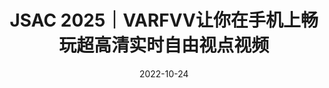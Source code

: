 ---
title: JSAC 2025｜VARFVV让你在手机上畅玩超高清实时自由视点视频
date: 2022-10-24
type: landing

sections:
  - block: contact
    content:

      text: |-
         <link rel="stylesheet" href="https://cdn.jsdelivr.net/npm/katex@0.16.4/dist/katex.min.css">
         <!-- 引入KaTeX渲染脚本 -->
         <script src="https://cdn.jsdelivr.net/npm/katex@0.16.4/dist/katex.min.js"></script>
         <!-- 引入自动渲染工具（可选，自动处理文档中的公式） -->
         <script src="https://cdn.jsdelivr.net/npm/katex@0.16.4/dist/contrib/auto-render.min.js"></script>

         <script>
         document.addEventListener("DOMContentLoaded", function() {
         // 自动渲染所有公式（默认支持$$...$$和$...$）
         renderMathInElement(document.body, {
            delimiters: [
               {left: "$$", right: "$$", display: true},  // 块级公式（居中显示）
               {left: "$", right: "$", display: false}   // 行内公式（嵌入文本）
            ],
            throwOnError: false  // 错误时不抛出异常，避免页面崩溃
         });
         });
         </script>
         # JSAC 2025｜VARFVV让你在手机上畅玩超高清实时自由视点视频
         > **题目**：VARFVV: View-Adaptive Real-Time Interactive Free-View Video Streaming with Edge Computing  
         > **作者**：Qiang Hu, Qihan He, Houqiang Zhong, Guo Lu, Xiaoyun Zhang, Guangtao Zhai, Yanfeng Wang   
         > **来源**：IEEE JSAC 2025  
         > **文章地址**：https://arxiv.org/abs/2501.13630  
         > **视频链接**：https://www.bilibili.com/video/BV1ntLnzUEtJ  
         > **项目主页**：https://waveviewer.github.io/VARFVV/  
         > **内容整理**：钟后强 
         > 自由视角视频（FVV）允许用户从多个视角探索沉浸式视频内容。然而，由于视角切换的不确定性，以及传输和解码多个视频流所需的大量带宽和计算资源，FVV 的传输面临重大挑战，这可能导致频繁的播放中断。现有的方法，无论是基于客户端还是基于云端，在带宽和计算资源受限的条件下都难以满足高质量体验（QoE）的要求。为了解决这些问题，我们提出了 VARFVV，这是一种带宽和计算效率高的系统，能够实现高QoE和低切换延迟的实时交互式FVV流传输。具体而言，VARFVV 引入了一种低复杂度的 FVV 生成方案，在边缘服务器上根据用户选择的视角轨迹重新组装多视角视频帧，从而无需转码，显著降低了计算开销。这种设计特别适用于大规模、基于移动端的超高清视频（UHD）FVV体验。此外，我们提出了一种基于图神经网络的流行度自适应比特分配方法，该方法可以预测视角的受欢迎程度，并在带宽受限的情况下动态调整比特分配，以最大化 QoE。我们还构建了一个包含 10 个场景（如篮球、歌剧等）共 330 个视频的 FVV 数据集。大量实验结果表明，VARFVV 在视频质量、切换延迟、计算效率和带宽使用方面均优于现有方法，支持单个边缘服务器同时服务超过 **500** 名用户，视角切换延迟仅为 **71.5** 毫秒。


         ## 引言

         交互式自由视角视频（FVV）使用户能够如同身临其境般自由选择观看角度。FVV 通过多台紧密排列、时间同步的摄像机捕捉动态三维场景，并将数据编码为多个视频流，以呈现全景画面。这项技术能够实现沉浸式的实时直播，支持平滑的视角切换和动态的子弹时间效果，因而在演唱会、体育赛事和互动教学等大规模直播场景中展现出广阔的应用前景。然而，在移动网络上传输 FVV 面临诸多挑战，包括视频质量、视角切换延迟、传输带宽和计算资源等方面的问题，而这些因素往往相互冲突。实现高质量视频需要更高的带宽和处理能力，以完成视频流的加载、解码和渲染等任务。然而，移动网络与设备本身的带宽和处理能力存在固有限制，尤其在带宽受限或资源紧张的环境下尤为突出。随着视频质量的提升（如更高码率或分辨率），所需的传输带宽也成比例增加，容易造成网络拥堵与播放中断。此外，频繁的视角切换要求系统能够实时加载、解码与渲染数据，给服务器和终端设备带来巨大的计算压力，从而导致延迟增加，用户体验下降。仅优化单一方面（例如减少带宽使用或降低切换延迟）会损害视频质量或增加计算负担，从而加剧系统性能问题。这些复杂的权衡关系表明，必须开发有效策略，在各种冲突因素之间取得平衡，确保 FVV 在移动网络中的无缝高效传输。

         ![图1 VARFVV 系统示意图](images/teaser.png)

         为此，本文提出了一种全新的基于边缘计算的视角自适应实时交互式自由视角视频流系统（VARFVV），如图1所示。该系统在实现低视角切换延迟与高 QoE 的同时，也大幅降低了计算与传输成本。我们提出的创新点包括两大核心设计：1）首先，我们设计了一种低复杂度的 FVV 生成方案，能够在边缘服务器上根据用户选择的视角轨迹重新组装多视角视频帧，无需进行传统转码操作。相比基于转码的云端方法，该方案大幅加快了视频生成速度。组装完成的 FVV 流通过 WebRTC 实时传输给用户，实现极低的传输延迟。由于只需向客户端传输一条重组的视频流，VARFVV 显著减少了传输带宽和服务端/客户端的计算负载，使系统能高效支持大量用户在移动设备上同时享受高质量的超清 FVV 实时服务。2）其次，为进一步在受限码率条件下提升 QoE，我们引入了一种基于流行度自适应的比特分配策略。我们首先构建了一个面向 QoE 的优化模型，目标是最大化用户体验。为求解该问题，我们提出了一种基于图神经网络（GNN）的视角流行度预测方法，将每个视角建模为图中的一个节点，视角间的切换行为作为边连接节点，进而推测各视角的受欢迎程度。基于该预测结果，我们设计了一种新颖的比特分配方案，通过从冷门视角“借”比特分配给热门视角，以动态调整编码质量。此自适应策略优化了用户最常观看视角的视频质量，在有限带宽内最大化整体视觉体验，有效提升系统的 QoE 水平。

         **本文的主要贡献如下**：

         - 提出 VARFVV 系统，在带宽和计算资源有限的条件下，实现了高 QoE、低切换延迟的实时交互式 FVV 流传输，具备良好的可扩展性，适用于真实场景中的沉浸式服务交付。

         - 提出了一种无需转码、基于重组的视频生成方法，极大降低了边缘服务器的计算负担。实验表明，一台搭载 AMD Ryzen 7 3700 CPU@3.6 GHz 的边缘服务器可支持超过 **500** 名用户同时观看 FVV。

         - 构建了一个时空图神经网络，用于预测视角流行度，并基于此提出了流行度驱动的比特分配算法，在保证整体带宽约束的前提下，优化热门视角的视频质量，从而提升整体用户体验。

         ## 方法
         ![图2 VARFVV整体结构](images/pipeline.png)

         我们 VARFVV 的整体架构如图2所示。VARFVV 系统旨在通过集成多视角编码、基于流行度的自适应比特分配、边缘侧 FVV 流生成以及客户端解码，构建一个统一架构从而以提供高质量、实时的自由视角视频（FVV）服务。系统使用一组时间同步的 ZCAM 摄像机从多个视角采集动态三维场景，并通过  H.264 编码器在**多视角编码器模块**中对各个视角进行编码。每个视角被编码为两种格式：用于快速视角切换的视角切换表示（$S_i$）和用于稳定观看体验的视角常态表示（$C_i$）。这种双编码方式为连续、无缝的视角切换提供了基础保障。为了优化用户的观看体验（QoE），系统在云端服务器上引入了基于流行度的比特自适应分配算法。其中，**流行度预测模块**通过分析有限的历史用户交互数据，采用图神经网络预测未来各个视角的受欢迎程度。根据每个视角的预测流行度，**比特分配模块**会定期更新多视角编码器的比特率设置。该策略通过从感知上不重要的视角中更积极地“借用”比特资源，并将其分配给热门视角，从而在带宽受限的情况下提升整体 FVV 视频质量。边缘侧的 FVV 生成机制是系统减少视角切换延迟、降低传输和计算开销的关键所在。**同步模块**根据视频帧的显示时间戳（PTS）对多视角帧进行对齐，以确保精确同步。当用户与系统交互（如滑动或切换视角）时，**帧选择**与**帧重组**模块会根据用户选定的视角轨迹，动态选择并重新组合合适的帧，生成新的 FVV 流。由于系统仅对视频帧进行重组而非转码，因此能保持极低的计算开销。生成的 FVV 视频流通过 WebRTC 技术传输至客户端，确保低延迟的传输效果与用户操作的即时响应。客户端的解码模块在本地处理接收到的视频流，并根据需要向服务器发送交互信号。得益于 VARFVV 的设计，用户可在移动网络环境中高效地通过移动设备享受高质量的超清 FVV 实时服务。


         ### 基于双编码的FVV视频流生成模块
         在传统的基于云端的传输系统中，每当用户请求视频时，服务器都会对视频流进行重新编码，导致大量的计算开销。为缓解这一问题，我们提出了一种低复杂度的 FVV 流生成方案，该方案在边缘服务器上根据用户选择的视角路径，对多视角视频流中的 I 帧与 P 帧进行重组。在视频编码中，I 帧可以独立解码，而 P 帧则依赖于之前的 I/P 帧进行解码。因此，在切换视角时，系统必须等待新视角的 I 帧出现，若 I 帧间隔较长，则会造成明显的切换延迟，影响用户体验。为了实现低延迟的随机访问视角切换，可以在视频采集阶段对多视角视频进行高密度 I 帧编码。然而，由于在相同质量下 I 帧比 P 帧需要更多比特，若用户长时间保持视角不变，则传输大量 I 帧会造成带宽浪费。

         为解决上述矛盾，我们在视频采集阶段提出一种双编码策略：每个视角 $v_i$（$1\leq i\leq N$）被编码为两种表示，如图3所示：
         一种是视角切换表示（view-switching representation），记为 $S_i$，采用固定 GoP（Group of Pictures）长度为 2（$\hat{g}_{i,j}=2$），用于频繁切换视角的场景；
         另一种是视角常态表示（view-constant representation），记为 $C_i$，采用固定 GoP 长度为 25（$g_{i,j}=25$），适用于视角保持稳定的情况。
         ![图3 双编码视频流切换策略](images/viewswitch.png)

         编码完成后，多视角视频流被传输至边缘服务器，并根据用户的视角轨迹动态重组。当用户当前在第 $j$ 个视频片段中固定于视角 $v_i$ 时，边缘服务器会直接从 $C_{i,j}$ 中提取压缩帧作为输出，发送给用户。如果用户从 $v_i$ 切换至 $v_m$，则边缘服务器会立即从 $S_{i+1,j}$ 到 $S_{m,j}$ 中选择时间连续的 I 帧，按时间顺序拼接生成新的 FVV 视频流并传输给用户。切换完成后，服务器继续从 $S_{m,j}$ 中提取帧作为输出，直到遇到 $C_{m,j}$ 中的一个时间同步的 I 帧，此时便切换回使用 $C_{m,j}$ 中的视频帧。

         该流程实现了连续、无缝且快速的视角切换，同时几乎不会增加额外的计算复杂度。值得一提的是，为进一步减少切换延迟，当 $i$ 为偶数时，我们在 $S_{i,j}$ 的起始位置插入一个 I 帧，使相邻视角切换表示中的 I 帧错峰排列，从而有效降低视角切换延迟。


         ### QoE感知的比特分配优化建模

         我们旨在在有限带宽资源下，通过为每个视频片段 $j$ 中的各视角分配比特率，最大化用户的观看体验（QoE）。令 $R_{i,j}$ 和 $\hat{R}_{i,j}$ 分别表示视角 $C_i$ 和 $S_i$ 在第 $j$ 个视频片段中的比特分配，其中 $i\in\{1,2,\cdots,N\}$。我们将该视频片段下的总 QoE 定义为：
         $$
            \mathbf{QoE_j}(R_{1,j},\dots,R_{N,j},\hat{R}_{1,j},\dots,\hat{R}_{N,j}) = 
            \mathbf{QoE_{1,j}}  -  \mu_1 \mathbf{QoE_{2,j}}  - \mu_2 \mathbf{QoE_{3,j}}
         $$
         其中，$\mathbf{QoE_{1,j}}$ 表示视频质量体验约束，$\mathbf{QoE_{2,j}}$ 表示视角切换质量波动约束，$\mathbf{QoE_{3,j}}$ 表示时序一致质量约束，$\mu_1$ 和 $\mu_2$ 为权重因子。

         **视频质量体验约束**
         我们采用对数模型来刻画 QoE 与比特率的关系：$\mathbf{QoE_{1,i,j}} = \log(1+R_{i,j}/\eta)$。其中 $\eta$ 是模型参数。考虑全部视角切换与常态表示，视频质量的 QoE 表达式为：
         $$
         \mathbf{QoE_{1,j}} = \sum_{i=1}^{N} x_{i,j}\log(1+R_{i,j}/\eta )+\sum_{i=1}^{N} \hat{x}_{i, j}\log(1+\hat{R}_{i,j}/\hat{\eta} )
         $$
         其中 $x_{i,j}$ 和 $\hat{x}_{i,j}$ 表示第 $j$ 段视频中 $C_i$ 和 $S_i$ 的视角流行度，$\hat{\eta}$ 为另一模型参数。由于这两个流行度值事先未知，我们利用历史视角请求预测其值，记为 $p_{i,j}$ 和 $\hat{p}_{i,j}$。代入后，公式变为：
         $$
         \mathbf{QoE_{1,j}} = \sum_{i=1}^{N} p_{i,j}\log(1+R_{i,j}/\eta )+\sum_{i=1}^{N} \hat{p}_{i,j}\log(1+\hat{R}_{i,j}/\hat{\eta} )
         $$

         **视角切换质量波动约束**
         视角切换时，由于不同视角可能被以不同码率编码，视频质量会出现突变，从而影响观看体验。为衡量并限制这种变化，定义如下指标：
         $$
         \mathbf{QoE_{2,j}} = \mu_3 \sum_{i=2}^{N}\hat{p}_{i,j}(\hat{R}_{i,j}-\hat{R}_{i-1,j})^2 + \sum_{i=2}^{N}\hat{p}_{i,j}(\hat{R}_{i,j}/\hat{\eta}-R_{i-1,j}/\eta)^2    
         $$
         第一项衡量连续视角切换表示之间的码率差异，第二项衡量常态表示与切换表示间的质量过渡，$\mu_3$ 为加权因子。

         **时序一致质量约束**
         当用户保持固定视角时，连续视频片段间码率波动也会影响体验，特别是在沉浸式环境中可能引发眩晕等不适。为量化该问题，定义如下指标：
         $$
         \mathbf{QoE_{3,j}} = \sum_{i=1}^{N}p_{i,j}(R_{i,j}-R_{i,j-1})^2
         $$

         **优化问题建模**
         最终的 QoE 感知比特分配优化问题建模如下：
         $$
         \mathbf{arg \ max} \quad \mathbf{QoE_j}(R_{1,j},\dots,R_{N,j},\hat{R}_{1,j},\dots,\hat{R}_{N,j}) \\
         \mathbf{s.t.} \quad \sum_{i=1}^{N} R_{i,j} + \hat{R}_{i,j} \le R_j \\
         \qquad R_{\mathbf{min}} \le R_{i,j} \le R_{\mathbf{max}}, \quad \hat{R}_{\mathbf{min}} \le \hat{R}_{i,j} \le \hat{R}_{\mathbf{max}} 
         $$
         该问题可分为两个阶段：首先预测视角流行度 $p_{i,j}$ 和 $\hat{p}_{i,j}$，随后基于预测结果进行比特分配。值得注意的是，与聚焦于 $360^\circ$ 视频中基于图块的码率优化不同，我们的方案专为 FVV 多视角视频而设计，在视角动态切换场景下提出了新的约束与指标，更契合该场景的 QoE 需求。

         ### 基于图神经网络的视角流行度预测方法
         为实现自适应比特分配，我们提出了一种基于历史数据的新方法，用于预测视角的流行度 $p_{i,j}$ 和 $\hat{p}_{i,j}$。我们将用户视角切换行为分成两类，第一类是**常态视角**，用户在选择偏好视角后通常保持固定观看，很少切换。因此，我们将前一个视频片段中各视角的真实流行度（$x_{i,j-1}$）作为下一个片段的预测值（$p_{i,j}$）。我们将该方法称为“前一帧流行度延续模型（PPC）”。第二类是**视角切换**，由于用户频繁切换关注视角，流行度变化具有高度非线性和复杂性。传统方法如 LSTM 网络能够捕捉时序动态，但未能考虑视角间的空间关系，而这对于准确预测 FVV 中的视角流行度至关重要。我们将 Guo 等人用于交通交叉口预测的注意力机制时空图神经网络（GNN）方法应用于 FVV 的流行度建模，从而同时捕捉时间与空间依赖关系。

         该基于注意力机制的时空 GNN 模型将每个视角建模为图 $G$ 中的一个顶点，视频片段中每个视角的流行度作为对应顶点的属性，如图4所示。对于在摄像机连接关系上相邻的视角，顶点间建立无向边，形成图结构。邻接矩阵 $\mathbf{A}$ 被构建以反映相邻摄像机间的连接关系，从而捕捉视角之间的空间相关性，具体表达如下：
         $$
            G =(V,E,\mathbf{A}) \\
            |V| = N, \quad \mathbf{A} \in \mathbb{R}^{N \times N}
         $$
         其中 $N$ 表示视角总数，$V$ 是顶点集合，$E$ 表示摄像机之间逻辑视角切换所形成的边。对于每一帧，模型在空间维度上对相邻节点的信息进行聚合，同时在时间维度上对相同节点在不同时间点的特征进行聚合。注意力机制使模型能够聚焦于更相关的空间邻居和历史时间步，从而更有效地捕捉空间相关性（如相邻视角）与用户偏好变化等时间动态。该设计保证了模型在用户行为突变等复杂场景下仍具有良好的鲁棒性和预测性能。

         ![图4 结合空间与时间注意力的视角流行度图模型](images/graph.png)

         ### 基于流行度的自适应比特分配

         在预测出各视角的流行度后，我们为 VARFVV 系统中的每一帧制定了相应的比特分配方案。该方案通过构建拉格朗日函数并结合 KKT 条件，求解 QoE 最大化目标。拉格朗日函数为
         $$
         L(\lambda, R_{1,j},\dots,R_{N,j},\hat{R}_{1,j},\dots,\hat{R}_{N,j}) \nonumber \\
         = \sum_{i=1}^{N} p_{i,j}\log(1+R_{i,j}/\eta )+\sum_{i=1}^{N} \hat{p}_{i, j}\log(1+\hat{R}_{i,j}/\hat{\eta} ) \nonumber \\ 
         - \mu_1 \cdot \mu_3\sum_{i=2}^{N}\hat{p}_{i,j}(\hat{R}_{i,j}-\hat{R}_{i-1,j})^2 \nonumber \\
         - \mu_1 \cdot \sum_{i=2}^{N}\hat{p}_{i,j}(\hat{R}_{i,j}/\hat{\eta}-R_{i-1,j}/\eta)^2 \nonumber \\
         - \mu_2\sum_{i=1}^{N}p_{i,j}(R_{i,j}-R_{i,j-1})^2 \nonumber \\
         + \lambda \left(R_j-\sum_{i=1}^{N}(\hat{R}_{i,j}+R_{i,j})\right)
         $$
         其中，$\lambda$ 是拉格朗日乘子，$R_j$ 表示第 $j$ 个时间片的比特预算，其定义如下：
         $$
         R_j=\frac{R_{avg}\times(N_{coded}+SW)-R_{coded}}{SW} \\
         R_{avg}=R_{tar}\times T_d
         $$
         其中，$R_{tar}$ 是 VARFVV 系统中所有表示的目标码率，$T_d$ 是视频片段的时长。$N_{coded}$ 和 $R_{coded}$ 分别表示已编码的时间片数量及其累计码率消耗。$SW$ 为滑动窗口的大小，用于平滑比特率的动态调节。
         接下来，我们对 Lagrange 函数分别对 $R_{i,j}$ 和 $\hat{R}_{i,j}$ 求偏导，并令其为 0，求解得到 $\lambda$、$R_{i,j}$ 和 $\hat{R}_{i,j}$。


         ## 实验

         **数据集：** 我们构建了一个 VARFVV 数据集(https://github.com/qianghu-huber/VARFVV_Dataset)，包含来自 10 个场景的 330 个视频，包括篮球、歌剧、武术等。我们招募 82 名参与者使用我们的 VARFVV 自由观看这些视频并记录他们的观看轨迹。

         ### 方法有效性评估

         1. **视角预测性能比较**
            图 5 展示了各方法在视角流行度预测任务中的精度累积分布函数。
            ![图5 流行度预测精度的累积分布函数（CDF）对比](images/predict.png)

            具体而言，PPC（Previous Popularity Carryover）方法在视角常态场景中表现良好，能够利用前一视频片段的流行度进行有效预测，但在视角频繁切换的场景中表现不佳，因为它无法捕捉用户行为的动态变化。LSTM 虽然能够建模时间动态，在视角切换场景中具有一定效果，但由于无法建模视角之间的空间关系，其整体表现受限。相比之下，GNN 利用图结构同时建模了视角之间的空间相关性和用户行为的时间变化，在用户频繁切换视角时能够更好地适应焦点转移，从而实现更高的预测精度。我们的混合方法综合了 PCC 在视角稳定场景中的优势与 GNN 在动态视角切换场景中的能力，从而在两类场景中都能实现更高的预测准确性。

         2. **用户体验性能比较**
            图 6 展示了各方案下的用户 QoE 测量结果。所有方案在所有表示上使用的总比特数相同。实验表明，我们提出的比特分配策略在高码率和低码率条件下均取得了最佳的 QoE 表现，验证了所提出方法的有效性。相比之下，原始分配方法的表现始终低于其他方法，这是因为流行度自适应比特分配策略能够更积极地从不受欢迎的视角“借用”比特，并将其分配给更受欢迎的视角。
            ![图6 用户 QoE 累积分布函数对比](images/userqoe.png)

         3. **系统时延**
            我们评估了三项对自由视角视频观看体验具有关键影响的延迟指标：启动延迟、视角切换延迟和事件到眼延迟（event-to-eye delay）。启动延迟是指从发送视频流请求到第一帧视频出现在屏幕上的时间。视角切换延迟表示用户发出视角切换请求到所选视角成功显示之间的时间间隔。事件到眼延迟衡量从摄像机捕捉事件开始，到该事件在客户端屏幕上呈现所经历的时间。实验结果表明，VARFVV 系统的平均启动延迟约为 195.1 毫秒，而视角切换延迟更短，仅约为 71.5 毫秒，低于人眼感知的阈值。如图7所示，VARFVV 系统的事件到眼延迟约为 0.51 秒。
            ![图7 VARFVV系统时延](images/delay.png)

         ### 对比实验

         1. **FVV性能对比**
            我们将 VARFVV 的性能与三种现有方法进行了对比：ConventionalFVV（客户端接收所有视角视频流）、HASFVV（客户端以 HTTP 自适应流方式接收 10 路视角）、以及 EdgeEncodingFVV （在边缘服务器进行帧转码）。我们从以下几个维度进行性能评估：**峰值信噪比（PSNR）**、**传输码率**、以及包括客户端 CPU、边缘服务器 CPU 和 GPU 在内的**计算资源使用情况**（其中 GPU 使用量指所需 GPU 数量）。我们模拟了 500 名用户同时体验 FVV 的场景，用以评估边缘服务器的计算资源消耗。所有方法均在相同的硬件与软件环境下进行评估，包括边缘服务器和客户端配置。我们根据用户交互程度将测试场景分为低交互和高交互两类。
            ![图8 低交互场景FVV性能对比](images/compare1.png)

            图 8 展示了在 1080p@25FPS 下，“低交互场景”中 VARFVV 与其他方法的对比结果。与 ConventionalFVV 和 HASFVV 不同，这两种方法需要客户端接收并解码多个视频流，因而需要较高的带宽和较大的 CPU 使用率；而我们提出的 VARFVV 在传输码率和客户端 CPU 开销更低的同时，依然实现了更高的视频质量。此外，相较于 EdgeEncodingFVV，我们的方法在不进行转码的情况下保留了原始视频质量，同时显著降低了计算负担。

            ![图9 高交互场景FVV性能对比](images/compare2.png)
            图 9 展示了在 1080p@25FPS 下，“高交互场景”中 VARFVV 与其他方法的对比结果。VARFVV 相比 ConventionalFVV 和 HASFVV，在传输码率和客户端 CPU 使用方面表现更优，且视频质量显著更高。虽然在 PSNR 数值上略低于 EdgeEncodingFVV，但在主观观感上保持了相当的视频质量，特别是在快速视角切换时，用户对失真不敏感。此外，为达到相似的视频效果，EdgeEncodingFVV 的计算资源开销远高于 VARFVV。具体而言，我们的单台边缘服务器**无需使用 GPU**，而 EdgeEncodingFVV 则需部署多达 **25 块 RTX4000 显卡**（每块可同时编码最多 20 路 1080p@25fps 视频）以支持 500 名用户。VARFVV 在边缘服务器的 CPU 使用上也更加高效，其使用率为 **153\%**，远低于 EdgeEncodingFVV 的 **4700\%**（主要用于解码操作）。VARFVV 通过连续重组多视角视频帧（无需边缘端解码和转码），使每台服务器能够高效支持多达 **500** 名用户并发访问，显著降低了系统的计算资源需求。

         2. **4K分辨率系统开销对比**
            ![表1 4K分辨率系统开销对比](images/resource.png)
            我们在 4K@25FPS 的视频条件下进行了实验，以评估当 500 名用户同时使用 VARFVV、HASFVV 和 EdgeEncodingFVV 时的计算开销。表1展示了实验结果。在客户端 CPU 使用方面，我们的 VARFVV 与 EdgeEncodingFVV 均为 45%，而 HASFVV 高达 494%，这是因为 HASFVV 并未利用边缘服务器进行处理，导致计算负载完全落在客户端。在边缘服务器端，我们的方法在不使用 GPU 的前提下仅占用 232% 的 CPU 资源；相比之下，EdgeEncodingFVV 使用了 100 块 GPU 卡，总 CPU 使用率高达 52560%。这些结果表明，VARFVV 无论在客户端还是边缘服务器端，均具有轻量化和高计算效率的显著优势。

         ## 结论

         我们提出并实现了 VARFVV——一种新型的自由视角视频（FVV）流媒体系统，在保持低计算与传输开销的同时，实现了低视角切换延迟与高用户体验（QoE）的目标。我们提出的高效 FVV 流生成方法通过对视频帧的解复用与重组，显著降低了边缘端的计算负载，使该系统非常适合于面向移动端的大规模超高清视频（UHD）FVV 应用场景。此外，我们还设计了基于 PPC（前一帧流行度延续）与 GNN（图神经网络） 的视角流行度预测算法，以及用于多视角编码的流行度自适应比特分配算法，以在有限码率资源下最大化整体 QoE。大量实验结果表明，我们的方法在视频质量、计算资源使用和传输带宽等方面表现优异，综合性能优于当前主流方法。


         我们旨在在有限带宽资源下，通过为每个视频片段 $j$ 中的各视角分配比特率，最大化用户的观看体验（QoE）。令 $R_{i,j}$ 和 $\hat{R}_{i,j}$ 分别表示视角 $C_i$ 和 $S_i$ 在第 $j$ 个视频片段中的比特分配，其中 $i\in\{1,2,\cdots,N\}$。我们将该视频片段下的总 QoE 定义为：
         $$
         \mathbf{QoE_j}(R_{1,j},\dots,R_{N,j},\hat{R}_{1,j},\dots,\hat{R}_{N,j}) = 
         \mathbf{QoE_{1,j}}  -  \mu_1 \mathbf{QoE_{2,j}}  - \mu_2 \mathbf{QoE_{3,j}}
         $$
         其中，$\mathbf{QoE_{1,j}}$ 表示视频质量体验约束，$\mathbf{QoE_{2,j}}$ 表示视角切换质量波动约束，$\mathbf{QoE_{3,j}}$ 表示时序一致质量约束，$\mu_1$ 和 $\mu_2$ 为权重因子。

         **视频质量体验约束**  
         我们采用对数模型来刻画 QoE 与比特率的关系：$\mathbf{QoE_{1,i,j}} = \log(1+R_{i,j}/\eta)$。其中 $\eta$ 是模型参数。考虑全部视角切换与常态表示，视频质量的 QoE 表达式为：
         $$
         \mathbf{QoE_{1,j}} = \sum_{i=1}^{N} x_{i,j}\log(1+R_{i,j}/\eta )+\sum_{i=1}^{N} \hat{x}_{i, j}\log(1+\hat{R}_{i,j}/\hat{\eta} )
         $$
         其中 $x_{i,j}$ 和 $\hat{x}_{i,j}$ 表示第 $j$ 段视频中 $C_i$ 和 $S_i$ 的视角流行度，$\hat{\eta}$ 为另一模型参数。由于这两个流行度值事先未知，我们利用历史视角请求预测其值，记为 $p_{i,j}$ 和 $\hat{p}_{i,j}$。代入后，公式变为：
         $$
         \mathbf{QoE_{1,j}} = \sum_{i=1}^{N} p_{i,j}\log(1+R_{i,j}/\eta )+\sum_{i=1}^{N} \hat{p}_{i,j}\log(1+\hat{R}_{i,j}/\hat{\eta} )
         $$

         **视角切换质量波动约束**  
         视角切换时，由于不同视角可能被以不同码率编码，视频质量会出现突变，从而影响观看体验。为衡量并限制这种变化，定义如下指标：
         $$
         \mathbf{QoE_{2,j}} = \mu_3 \sum_{i=2}^{N}\hat{p}_{i,j}(\hat{R}_{i,j}-\hat{R}_{i-1,j})^2 + \sum_{i=2}^{N}\hat{p}_{i,j}(\hat{R}_{i,j}/\hat{\eta}-R_{i-1,j}/\eta)^2    
         $$
         第一项衡量连续视角切换表示之间的码率差异，第二项衡量常态表示与切换表示间的质量过渡，$\mu_3$ 为加权因子。

         **时序一致质量约束**  
         当用户保持固定视角时，连续视频片段间码率波动也会影响体验，特别是在沉浸式环境中可能引发眩晕等不适。为量化该问题，定义如下指标：
         $$
         \mathbf{QoE_{3,j}} = \sum_{i=1}^{N}p_{i,j}(R_{i,j}-R_{i,j-1})^2
         $$

         **优化问题建模**  
         最终的 QoE 感知比特分配优化问题建模如下：
         $$
         \mathbf{arg \ max} \quad \mathbf{QoE_j}(R_{1,j},\dots,R_{N,j},\hat{R}_{1,j},\dots,\hat{R}_{N,j}) \\
         \mathbf{s.t.} \quad \sum_{i=1}^{N} R_{i,j} + \hat{R}_{i,j} \le R_j \\
         \qquad R_{\mathbf{min}} \le R_{i,j} \le R_{\mathbf{max}}, \quad \hat{R}_{\mathbf{min}} \le \hat{R}_{i,j} \le \hat{R}_{\mathbf{max}} 
         $$
         该问题可分为两个阶段：首先预测视角流行度 $p_{i,j}$ 和 $\hat{p}_{i,j}$，随后基于预测结果进行比特分配。值得注意的是，与聚焦于 $360^\circ$ 视频中基于图块的码率优化不同，我们的方案专为 FVV 多视角视频而设计，在视角动态切换场景下提出了新的约束与指标，更契合该场景的 QoE 需求。

         ### 基于图神经网络的视角流行度预测方法
         为实现自适应比特分配，我们提出了一种基于历史数据的新方法，用于预测视角的流行度 $p_{i,j}$ 和 $\hat{p}_{i,j}$。我们将用户视角切换行为分成两类，第一类是**常态视角**，用户在选择偏好视角后通常保持固定观看，很少切换。因此，我们将前一个视频片段中各视角的真实流行度（$x_{i,j-1}$）作为下一个片段的预测值（$p_{i,j}$）。我们将该方法称为“前一帧流行度延续模型（PPC）”。第二类是**视角切换**，由于用户频繁切换关注视角，流行度变化具有高度非线性和复杂性。传统方法如 LSTM 网络能够捕捉时序动态，但未能考虑视角间的空间关系，而这对于准确预测 FVV 中的视角流行度至关重要。我们将 Guo 等人用于交通交叉口预测的注意力机制时空图神经网络（GNN）方法应用于 FVV 的流行度建模，从而同时捕捉时间与空间依赖关系。

         该基于注意力机制的时空 GNN 模型将每个视角建模为图 $G$ 中的一个顶点，视频片段中每个视角的流行度作为对应顶点的属性，如图4所示。对于在摄像机连接关系上相邻的视角，顶点间建立无向边，形成图结构。邻接矩阵 $\mathbf{A}$ 被构建以反映相邻摄像机间的连接关系，从而捕捉视角之间的空间相关性，具体表达如下：
         $$
         G =(V,E,\mathbf{A}) \\
         |V| = N, \quad \mathbf{A} \in \mathbb{R}^{N \times N}
         $$
         其中 $N$ 表示视角总数，$V$ 是顶点集合，$E$ 表示摄像机之间逻辑视角切换所形成的边。对于每一帧，模型在空间维度上对相邻节点的信息进行聚合，同时在时间维度上对相同节点在不同时间点的特征进行聚合。注意力机制使模型能够聚焦于更相关的空间邻居和历史时间步，从而更有效地捕捉空间相关性（如相邻视角）与用户偏好变化等时间动态。该设计保证了模型在用户行为突变等复杂场景下仍具有良好的鲁棒性和预测性能。

         ![图4 结合空间与时间注意力的视角流行度图模型](images/graph.png)

         ### 基于流行度的自适应比特分配

         在预测出各视角的流行度后，我们为 VARFVV 系统中的每一帧制定了相应的比特分配方案。该方案通过构建拉格朗日函数并结合 KKT 条件，求解 QoE 最大化目标。拉格朗日函数为
         $$
         L(\lambda, R_{1,j},\dots,R_{N,j},\hat{R}_{1,j},\dots,\hat{R}_{N,j}) \nonumber \\
         = \sum_{i=1}^{N} p_{i,j}\log(1+R_{i,j}/\eta )+\sum_{i=1}^{N} \hat{p}_{i, j}\log(1+\hat{R}_{i,j}/\hat{\eta} ) \nonumber \\ 
         - \mu_1 \cdot \mu_3\sum_{i=2}^{N}\hat{p}_{i,j}(\hat{R}_{i,j}-\hat{R}_{i-1,j})^2 \nonumber \\
         - \mu_1 \cdot \sum_{i=2}^{N}\hat{p}_{i,j}(\hat{R}_{i,j}/\hat{\eta}-R_{i-1,j}/\eta)^2 \nonumber \\
         - \mu_2\sum_{i=1}^{N}p_{i,j}(R_{i,j}-R_{i,j-1})^2 \nonumber \\
         + \lambda \left(R_j-\sum_{i=1}^{N}(\hat{R}_{i,j}+R_{i,j})\right)
         $$
         其中，$\lambda$ 是拉格朗日乘子，$R_j$ 表示第 $j$ 个时间片的比特预算，其定义如下：
         $$
         R_j=\frac{R_{avg}\times(N_{coded}+SW)-R_{coded}}{SW} \\
         R_{avg}=R_{tar}\times T_d
         $$
         其中，$R_{tar}$ 是 VARFVV 系统中所有表示的目标码率，$T_d$ 是视频片段的时长。$N_{coded}$ 和 $R_{coded}$ 分别表示已编码的时间片数量及其累计码率消耗。$SW$ 为滑动窗口的大小，用于平滑比特率的动态调节。
         接下来，我们对 Lagrange 函数分别对 $R_{i,j}$ 和 $\hat{R}_{i,j}$ 求偏导，并令其为 0，求解得到 $\lambda$、$R_{i,j}$ 和 $\hat{R}_{i,j}$。

---
